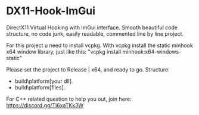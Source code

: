 # DX11-Hook-ImGui
DirectX11 Virtual Hooking with ImGui interface.
Smooth beautiful code structure, no code junk, easily readable, commented line by line project.

For this project u need to install vcpkg.
With vcpkg install the static minhook x64 window library, just like this: "vcpkg install minhook:x64-windows-static"

Please set the project to Release | x64, and ready to go.
Structure:
- build\platform\[your dll].
- build\platform\[files].

For C++ related question to help you out, join here: https://discord.gg/Tj6xaTKk3W

